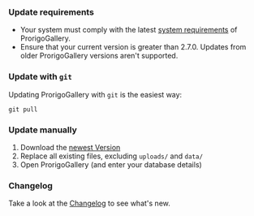 ### Update requirements

- Your system must comply with the latest [system requirements](https://github.com/electerious/ProrigoGallery/blob/master/docs/Installation.md) of ProrigoGallery.
- Ensure that your current version is greater than 2.7.0. Updates from older ProrigoGallery versions aren't supported.

### Update with `git`

Updating ProrigoGallery with `git` is the easiest way:

	git pull

### Update manually

1. Download the [newest Version](https://github.com/electerious/ProrigoGallery/releases)
2. Replace all existing files, excluding `uploads/` and `data/`
3. Open ProrigoGallery (and enter your database details)

### Changelog

Take a look at the [Changelog](Changelog.md) to see what's new.